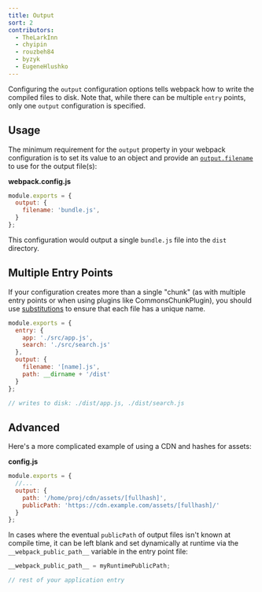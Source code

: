 ```yaml
---
title: Output
sort: 2
contributors:
  - TheLarkInn
  - chyipin
  - rouzbeh84
  - byzyk
  - EugeneHlushko
---
```


Configuring the `output` configuration options tells webpack how to write the compiled files to disk. Note that, while there can be multiple `entry` points, only one `output` configuration is specified.


## Usage

The minimum requirement for the `output` property in your webpack configuration is to set its value to an object and provide an [`output.filename`](/configuration/output/#outputfilename) to use for the output file(s):

__webpack.config.js__

```javascript
module.exports = {
  output: {
    filename: 'bundle.js',
  }
};
```

This configuration would output a single `bundle.js` file into the `dist` directory.


## Multiple Entry Points

If your configuration creates more than a single "chunk" (as with multiple entry points or when using plugins like CommonsChunkPlugin), you should use [substitutions](/configuration/output/#outputfilename) to ensure that each file has a unique name.

```javascript
module.exports = {
  entry: {
    app: './src/app.js',
    search: './src/search.js'
  },
  output: {
    filename: '[name].js',
    path: __dirname + '/dist'
  }
};

// writes to disk: ./dist/app.js, ./dist/search.js
```


## Advanced

Here's a more complicated example of using a CDN and hashes for assets:

__config.js__

```javascript
module.exports = {
  //...
  output: {
    path: '/home/proj/cdn/assets/[fullhash]',
    publicPath: 'https://cdn.example.com/assets/[fullhash]/'
  }
};
```

In cases where the eventual `publicPath` of output files isn't known at compile time, it can be left blank and set dynamically at runtime via the `__webpack_public_path__` variable in the entry point file:

```javascript
__webpack_public_path__ = myRuntimePublicPath;

// rest of your application entry
```
